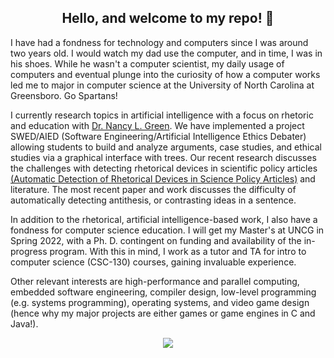 
<h2 style="bold;" align="center">Hello, and welcome to my repo! 👋</h2>

I have had a fondness for technology and computers since I was around two years old. I would watch my dad use the computer, and in time, I was in his shoes. While he wasn't a computer scientist, my daily usage of computers and eventual plunge into the curiosity of how a computer works led me to major in computer science at the University of North Carolina at Greensboro. Go Spartans!

I currently research topics in artificial intelligence with a focus on rhetoric and education with [Dr. Nancy L. Green](https://www.uncg.edu/cmp/faculty/nlgreen/). We have implemented a project SWED/AIED (Software Engineering/Artificial Intelligence Ethics Debater) allowing students to build and analyze arguments, case studies, and ethical studies via a graphical interface with trees. Our recent research discusses the challenges with detecting rhetorical devices in scientific policy articles [(Automatic Detection of Rhetorical Devices in Science Policy Articles)](https://joshuacrotts.us/assets/2020-Research.pdf) and literature. The most recent paper and work discusses the difficulty of  automatically detecting antithesis, or contrasting ideas in a sentence.

In addition to the rhetorical, artificial intelligence-based work, I also have a fondness for computer science education. I will get my Master's at UNCG in Spring 2022, with a Ph. D. contingent on funding and availability of the in-progress program. With this in mind, I work as a tutor and TA for intro to computer science (CSC-130) courses, gaining invaluable experience. 

Other relevant interests are high-performance and parallel computing, embedded software engineering, compiler design, low-level programming (e.g. systems programming), operating systems, and video game design (hence why my major projects are either games or game engines in C and Java!).

<p align="center">
<img align="center" src="https://github-readme-stats.vercel.app/api?username=JoshuaCrotts&&show_icons=true&title_color=ffffff&icon_color=bb2acf&text_color=daf7dc&bg_color=191919">
</p>
